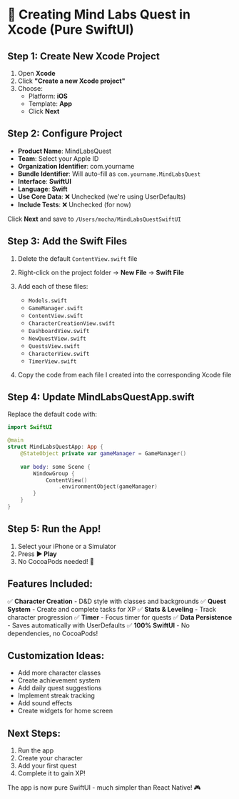 # 🚀 Creating Mind Labs Quest in Xcode (Pure SwiftUI)

## Step 1: Create New Xcode Project

1. Open **Xcode**
2. Click **"Create a new Xcode project"**
3. Choose:
   - Platform: **iOS**
   - Template: **App**
   - Click **Next**

## Step 2: Configure Project

- **Product Name**: MindLabsQuest
- **Team**: Select your Apple ID
- **Organization Identifier**: com.yourname
- **Bundle Identifier**: Will auto-fill as `com.yourname.MindLabsQuest`
- **Interface**: **SwiftUI**
- **Language**: **Swift**
- **Use Core Data**: ❌ Unchecked (we're using UserDefaults)
- **Include Tests**: ❌ Unchecked (for now)

Click **Next** and save to `/Users/mocha/MindLabsQuestSwiftUI`

## Step 3: Add the Swift Files

1. Delete the default `ContentView.swift` file
2. Right-click on the project folder → **New File** → **Swift File**
3. Add each of these files:
   - `Models.swift`
   - `GameManager.swift`
   - `ContentView.swift`
   - `CharacterCreationView.swift`
   - `DashboardView.swift`
   - `NewQuestView.swift`
   - `QuestsView.swift`
   - `CharacterView.swift`
   - `TimerView.swift`

4. Copy the code from each file I created into the corresponding Xcode file

## Step 4: Update MindLabsQuestApp.swift

Replace the default code with:
```swift
import SwiftUI

@main
struct MindLabsQuestApp: App {
    @StateObject private var gameManager = GameManager()
    
    var body: some Scene {
        WindowGroup {
            ContentView()
                .environmentObject(gameManager)
        }
    }
}
```

## Step 5: Run the App!

1. Select your iPhone or a Simulator
2. Press **▶️ Play**
3. No CocoaPods needed! 🎉

## Features Included:

✅ **Character Creation** - D&D style with classes and backgrounds
✅ **Quest System** - Create and complete tasks for XP
✅ **Stats & Leveling** - Track character progression
✅ **Timer** - Focus timer for quests
✅ **Data Persistence** - Saves automatically with UserDefaults
✅ **100% SwiftUI** - No dependencies, no CocoaPods!

## Customization Ideas:

- Add more character classes
- Create achievement system
- Add daily quest suggestions
- Implement streak tracking
- Add sound effects
- Create widgets for home screen

## Next Steps:

1. Run the app
2. Create your character
3. Add your first quest
4. Complete it to gain XP!

The app is now pure SwiftUI - much simpler than React Native! 🎮